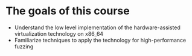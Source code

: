 # The goals of this course
- Understand the low level implementation of the hardware-assisted virtualization technology on x86_64
- Familiarize techniques to apply the technology for high-performance fuzzing
